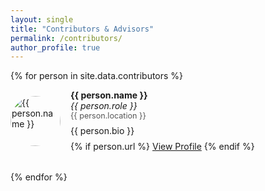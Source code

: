 ```yaml
---
layout: single
title: "Contributors & Advisors"
permalink: /contributors/
author_profile: true
---
```


{% for person in site.data.contributors %}
<div class="person-card" style="display: flex; align-items: center; margin-bottom: 2rem;">
  <img src="{{ person.avatar }}" alt="{{ person.name }}" style="width: 80px; height: 80px; border-radius: 50%; margin-right: 1rem;">
  <div>
    <strong>{{ person.name }}</strong><br>
    <em>{{ person.role }}</em><br>
    <span style="font-size: 0.9em; color: #555;">{{ person.location }}</span><br>
    <p style="margin: 0.5rem 0;">{{ person.bio }}</p>
    {% if person.url %}
      <a href="{{ person.url }}" target="_blank">View Profile</a>
    {% endif %}
  </div>
</div>
{% endfor %}
